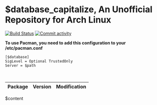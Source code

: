 # $database_capitalize, An Unofficial Repository for Arch Linux
[<img src="https://img.shields.io/travis/$remote_path/master.svg?style=flat-square" alt="Build Status">](https://travis-ci.org/$remote_path)
[<img src="https://img.shields.io/github/commit-activity/m/$remote_path.svg?style=flat-square" alt="Commit activity">](https://github.com/$remote_path/commits/master)

**To use Pacman, you need to add this configuration to your /etc/pacman.conf**

```
[$database]
SigLevel = Optional TrustedOnly
Server = $path
```
<br>

Package	|  Version	|  Modification
:--- | :--- | :---
$content
